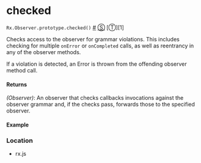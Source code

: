 # checked

`Rx.Observer.prototype.checked()`
<a href="#rxobserverprototypechecked">#</a> [&#x24C8;](https://github.com/Reactive-Extensions/RxJS/blob/master/rx.js#L2862-L2872 "View in source") [&#x24C9;][1]

Checks access to the observer for grammar violations. This includes checking for multiple `onError` or `onCompleted` calls, as well as reentrancy in any of the observer methods.

If a violation is detected, an Error is thrown from the offending observer method call.

#### Returns
*(Observer)*: An observer that checks callbacks invocations against the observer grammar and, if the checks pass, forwards those to the specified observer.
 
#### Example

[](http://jsbin.com/vikam/1/embed?js,console)

### Location

- rx.js